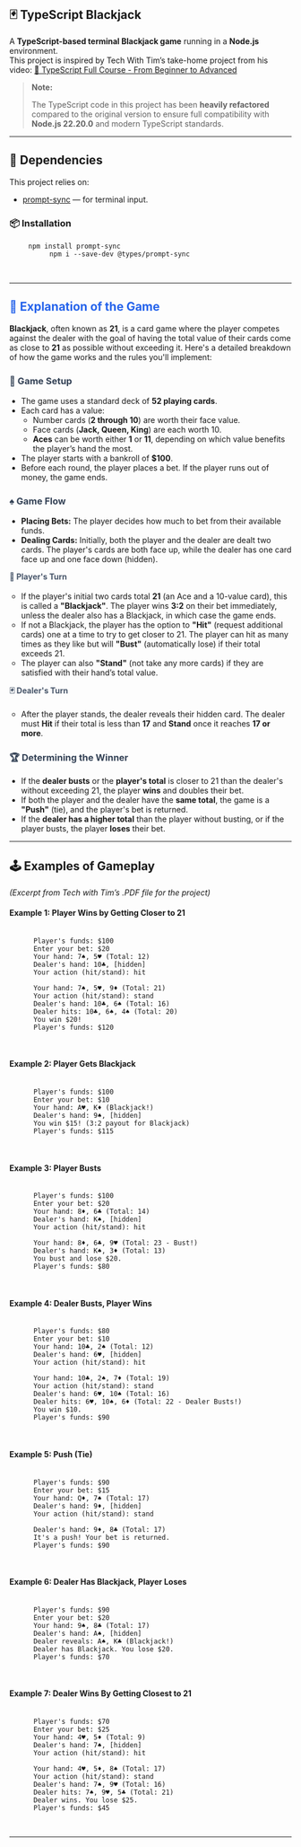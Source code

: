 <!-- README HTML for ts_blackjack -->
<section>
  <h1>🃏 TypeScript Blackjack</h1>
  <p>
    A <strong>TypeScript-based terminal Blackjack game</strong> running in a
    <strong>Node.js</strong> environment.<br />
    This project is inspired by Tech With Tim’s take-home project from his video:
    <a href="https://youtu.be/iJkaAJUzeWQ?si=rxYplDRSxr1XtNTT" target="_blank" rel="noopener noreferrer">
      🎥 TypeScript Full Course - From Beginner to Advanced
    </a>
  </p>

  <blockquote>
    <p><strong>Note:</strong></p>
    <p>
      The TypeScript code in this project has been <strong>heavily refactored</strong>
      compared to the original version to ensure full compatibility with
      <strong>Node.js 22.20.0</strong> and modern TypeScript standards.
    </p>
  </blockquote>

  <hr />

  <h2>🧩 Dependencies</h2>
  
  <p>This project relies on:</p>
  <ul>
    <li><a href="https://www.npmjs.com/package/prompt-sync" target="_blank" rel="noopener noreferrer">prompt-sync</a> — for terminal input.</li>
  </ul>

  <h3>📦 Installation</h3>
  
  <pre>
    <code>npm install prompt-sync
          npm i --save-dev @types/prompt-sync
    </code>
  </pre>

  <hr />

  <h2 style="color: #2563eb;">🧠 Explanation of the Game</h2>

  <p>
    <strong>Blackjack</strong>, often known as <strong>21</strong>, is a card game where the player competes against the dealer
    with the goal of having the total value of their cards come as close to <strong>21</strong> as possible without exceeding it.
    Here's a detailed breakdown of how the game works and the rules you'll implement:
  </p>

  <h3 style="color: #334155; margin-top: 1.5em;">🎴 Game Setup</h3>
  <ul style="list-style-type: disc; padding-left: 1.5em;">
    <li>The game uses a standard deck of <strong>52 playing cards</strong>.</li>
    <li>Each card has a value:
      <ul style="list-style-type: circle; padding-left: 1.5em;">
        <li>Number cards (<strong>2 through 10</strong>) are worth their face value.</li>
        <li>Face cards (<strong>Jack, Queen, King</strong>) are each worth 10.</li>
        <li><strong>Aces</strong> can be worth either <strong>1</strong> or <strong>11</strong>, depending on which value benefits the player’s hand the most.</li>
      </ul>
    </li>
    <li>The player starts with a bankroll of <strong>$100</strong>.</li>
    <li>Before each round, the player places a bet. If the player runs out of money, the game ends.</li>
  </ul>

  <h3 style="color: #334155; margin-top: 1.5em;">♠️ Game Flow</h3>
  <ul style="list-style-type: disc; padding-left: 1.5em;">
    <li><strong>Placing Bets:</strong> The player decides how much to bet from their available funds.</li>
    <li><strong>Dealing Cards:</strong> Initially, both the player and the dealer are dealt two cards.
      The player's cards are both face up, while the dealer has one card face up and one face down (hidden).
    </li>
  </ul>

  <h4 style="color: #475569; margin-top: 1em;">🧍 Player's Turn</h4>
  <ul style="list-style-type: circle; padding-left: 1.5em;">
    <li>
      If the player's initial two cards total <strong>21</strong> (an Ace and a 10-value card),
      this is called a <strong>"Blackjack"</strong>. The player wins <strong>3:2</strong> on their bet immediately,
      unless the dealer also has a Blackjack, in which case the game ends.
    </li>
    <li>
      If not a Blackjack, the player has the option to <strong>"Hit"</strong> (request additional cards)
      one at a time to try to get closer to 21. The player can hit as many times as they like but will
      <strong>"Bust"</strong> (automatically lose) if their total exceeds 21.
    </li>
    <li>
      The player can also <strong>"Stand"</strong> (not take any more cards) if they are satisfied with their hand’s total value.
    </li>
  </ul>

  <h4 style="color: #475569; margin-top: 1em;">🃏 Dealer's Turn</h4>
  <ul style="list-style-type: circle; padding-left: 1.5em;">
    <li>
      After the player stands, the dealer reveals their hidden card.
      The dealer must <strong>Hit</strong> if their total is less than <strong>17</strong>
      and <strong>Stand</strong> once it reaches <strong>17 or more</strong>.
    </li>
  </ul>

  <h3 style="color: #334155; margin-top: 1.5em;">🏆 Determining the Winner</h3>
  <ul style="list-style-type: disc; padding-left: 1.5em;">
    <li>
      If the <strong>dealer busts</strong> or the <strong>player's total</strong> is closer to 21 than the dealer's without exceeding 21,
      the player <strong>wins</strong> and doubles their bet.
    </li>
    <li>
      If both the player and the dealer have the <strong>same total</strong>, the game is a
      <strong>"Push"</strong> (tie), and the player's bet is returned.
    </li>
    <li>
      If the <strong>dealer has a higher total</strong> than the player without busting,
      or if the player busts, the player <strong>loses</strong> their bet.
    </li>
  </ul>

  <hr />

  <h2>🕹️ Examples of Gameplay</h2>

  <p><em>(Excerpt from Tech with Tim’s .PDF file for the project)</em></p>

  <h4>Example 1: Player Wins by Getting Closer to 21</h4>

  <pre>
    <code>
      Player's funds: $100
      Enter your bet: $20
      Your hand: 7♠, 5♥ (Total: 12)
      Dealer's hand: 10♣, [hidden]
      Your action (hit/stand): hit
    
      Your hand: 7♠, 5♥, 9♦ (Total: 21)
      Your action (hit/stand): stand
      Dealer's hand: 10♣, 6♠ (Total: 16)
      Dealer hits: 10♣, 6♠, 4♠ (Total: 20)
      You win $20!
      Player's funds: $120
    </code>
  </pre>

  <h4>Example 2: Player Gets Blackjack</h4>

  <pre>
    <code>
      Player's funds: $100
      Enter your bet: $10
      Your hand: A♥, K♦ (Blackjack!)
      Dealer's hand: 9♠, [hidden]
      You win $15! (3:2 payout for Blackjack)
      Player's funds: $115
    </code>
  </pre>

  <h4>Example 3: Player Busts</h4>

  <pre>
    <code>
      Player's funds: $100
      Enter your bet: $20
      Your hand: 8♦, 6♣ (Total: 14)
      Dealer's hand: K♠, [hidden]
      Your action (hit/stand): hit
      
      Your hand: 8♦, 6♣, 9♥ (Total: 23 - Bust!)
      Dealer's hand: K♠, 3♦ (Total: 13)
      You bust and lose $20.
      Player's funds: $80
    </code>
  </pre>

  <h4>Example 4: Dealer Busts, Player Wins</h4>
  
  <pre>
    <code>
      Player's funds: $80
      Enter your bet: $10
      Your hand: 10♣, 2♠ (Total: 12)
      Dealer's hand: 6♥, [hidden]
      Your action (hit/stand): hit
      
      Your hand: 10♣, 2♠, 7♦ (Total: 19)
      Your action (hit/stand): stand
      Dealer's hand: 6♥, 10♠ (Total: 16)
      Dealer hits: 6♥, 10♠, 6♦ (Total: 22 - Dealer Busts!)
      You win $10.
      Player's funds: $90
    </code>
  </pre>

  <h4>Example 5: Push (Tie)</h4>

  <pre>
    <code>
      Player's funds: $90
      Enter your bet: $15
      Your hand: Q♦, 7♠ (Total: 17)
      Dealer's hand: 9♦, [hidden]
      Your action (hit/stand): stand
      
      Dealer's hand: 9♦, 8♣ (Total: 17)
      It's a push! Your bet is returned.
      Player's funds: $90
    </code>
  </pre>

  <h4>Example 6: Dealer Has Blackjack, Player Loses</h4>

  <pre>
    <code>
      Player's funds: $90
      Enter your bet: $20
      Your hand: 9♠, 8♣ (Total: 17)
      Dealer's hand: A♠, [hidden]
      Dealer reveals: A♠, K♣ (Blackjack!)
      Dealer has Blackjack. You lose $20.
      Player's funds: $70
    </code>
  </pre>

  <h4>Example 7: Dealer Wins By Getting Closest to 21</h4>
  
  <pre>
    <code>
      Player's funds: $70
      Enter your bet: $25
      Your hand: 4♥, 5♦ (Total: 9)
      Dealer's hand: 7♠, [hidden]
      Your action (hit/stand): hit
      
      Your hand: 4♥, 5♦, 8♠ (Total: 17)
      Your action (hit/stand): stand
      Dealer's hand: 7♠, 9♥ (Total: 16)
      Dealer hits: 7♠, 9♥, 5♣ (Total: 21)
      Dealer wins. You lose $25.
      Player's funds: $45
    </code>
  </pre>

  <hr />

</section>
